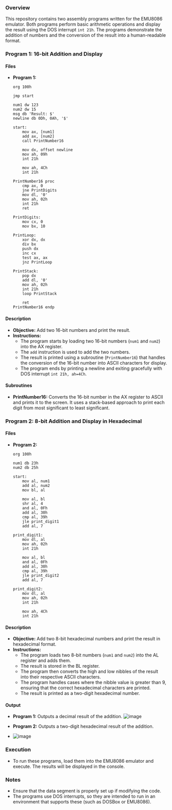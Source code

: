 ### Overview
This repository contains two assembly programs written for the EMU8086 emulator. Both programs perform basic arithmetic operations and display the result using the DOS interrupt `int 21h`. The programs demonstrate the addition of numbers and the conversion of the result into a human-readable format.

### Program 1: 16-bit Addition and Display

#### Files
- **Program 1:** 
  ```assembly
  org 100h

  jmp start

  num1 dw 123           
  num2 dw 15           
  msg db 'Result: $'   
  newline db 0Dh, 0Ah, '$' 

  start:
      mov ax, [num1]  
      add ax, [num2]  
      call PrintNumber16  

      mov dx, offset newline 
      mov ah, 09h           
      int 21h               
      
      mov ah, 4Ch        
      int 21h            

  PrintNumber16 proc                    
      cmp ax, 0
      jne PrintDigits
      mov dl, '0'
      mov ah, 02h
      int 21h
      ret

  PrintDigits:
      mov cx, 0           
      mov bx, 10          

  PrintLoop:
      xor dx, dx          
      div bx              
      push dx             
      inc cx              
      test ax, ax         
      jnz PrintLoop       

  PrintStack:
      pop dx              
      add dl, '0'         
      mov ah, 02h         
      int 21h             
      loop PrintStack     
      
      ret
  PrintNumber16 endp
  ```

#### Description
- **Objective:** Add two 16-bit numbers and print the result.
- **Instructions:**
  - The program starts by loading two 16-bit numbers (`num1` and `num2`) into the AX register.
  - The `add` instruction is used to add the two numbers.
  - The result is printed using a subroutine (`PrintNumber16`) that handles the conversion of the 16-bit number into ASCII characters for display.
  - The program ends by printing a newline and exiting gracefully with DOS interrupt `int 21h, ah=4Ch`.

#### Subroutines
- **PrintNumber16:** Converts the 16-bit number in the AX register to ASCII and prints it to the screen. It uses a stack-based approach to print each digit from most significant to least significant.

### Program 2: 8-bit Addition and Display in Hexadecimal

#### Files
- **Program 2:**
  ```assembly
  org 100h

  num1 db 23h
  num2 db 25h

  start:
      mov al, num1        
      add al, num2        
      mov bl, al          
    
      mov al, bl          
      shr al, 4           
      and al, 0Fh         
      add al, 30h         
      cmp al, 39h         
      jle print_digit1    
      add al, 7           

  print_digit1:
      mov dl, al          
      mov ah, 02h         
      int 21h             

      mov al, bl          
      and al, 0Fh         
      add al, 30h         
      cmp al, 39h         
      jle print_digit2    
      add al, 7           

  print_digit2:
      mov dl, al          
      mov ah, 02h         
      int 21h             
    
      mov ah, 4Ch         
      int 21h             
  ```

#### Description
- **Objective:** Add two 8-bit hexadecimal numbers and print the result in hexadecimal format.
- **Instructions:**
  - The program loads two 8-bit numbers (`num1` and `num2`) into the AL register and adds them.
  - The result is stored in the BL register.
  - The program then converts the high and low nibbles of the result into their respective ASCII characters.
  - The program handles cases where the nibble value is greater than 9, ensuring that the correct hexadecimal characters are printed.
  - The result is printed as a two-digit hexadecimal number.

#### Output
- **Program 1:** Outputs a decimal result of the addition.
  ![image](https://github.com/user-attachments/assets/914a229e-15c7-4970-8846-c3fa63932a72)

- **Program 2:** Outputs a two-digit hexadecimal result of the addition.
- ![image](https://github.com/user-attachments/assets/093218b2-268e-45da-a088-ca5429d29844)



### Execution
- To run these programs, load them into the EMU8086 emulator and execute. The results will be displayed in the console.

### Notes
- Ensure that the data segment is properly set up if modifying the code.
- The programs use DOS interrupts, so they are intended to run in an environment that supports these (such as DOSBox or EMU8086).
